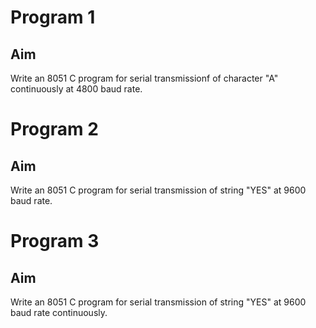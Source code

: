 # Program 1
## Aim
Write an 8051 C program for serial transmissionf of character "A" continuously at 4800 baud rate.

# Program 2
## Aim
Write an 8051 C program for serial transmission of string "YES" at 9600 baud rate.

# Program 3
## Aim
Write an 8051 C program for serial transmission of string "YES" at 9600 baud rate continuously.